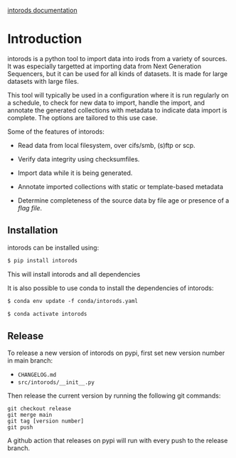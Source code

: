 [intorods documentation](https://intorods.readthedocs.io/en/latest/index.html)

# Introduction

intorods is a python tool to import data into irods from a variety of sources.
It was especially targetted at importing data from Next Generation Sequencers, but it can
be used for all kinds of datasets. It is made for large datasets with large files.

This tool will typically be used in a configuration where it is run regularly on a schedule,
to check for new data to import, handle the import, and annotate the generated collections with
metadata to indicate data import is complete. The options are tailored to this use case.

Some of the features of intorods:


* Read data from local filesystem, over cifs/smb, (s)ftp or scp.


* Verify data integrity using checksumfiles.


* Import data while it is being generated.


* Annotate imported collections with static or template-based metadata


* Determine completeness of the source data by file age or presence of a *flag file*.

## Installation

intorods can be installed using:

```default
$ pip install intorods
```

This will install intorods and all dependencies

It is also possible to use conda to install the dependencies of intorods:

```default
$ conda env update -f conda/intorods.yaml

$ conda activate intorods
```

## Release

To release a new version of intorods on pypi, first set new version number in main branch:
 - `CHANGELOG.md`
 - `src/intorods/__init__.py`

Then release the current version by running the following git commands:
```
git checkout release
git merge main
git tag [version number]
git push
```

A github action that releases on pypi will run with every push to the release branch.
